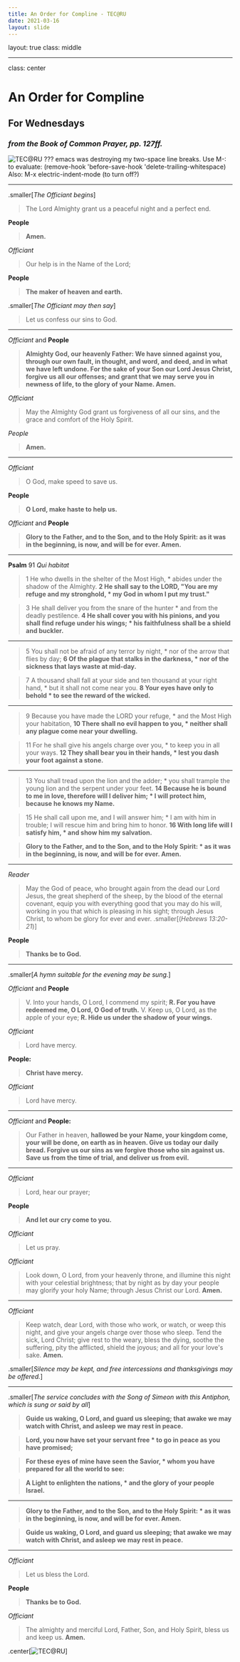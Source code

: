 ```yaml
---
title: An Order for Compline - TEC@RU
date: 2021-03-16
layout: slide
---
```

layout: true
class: middle

---
class: center
# An Order for Compline
## For Wednesdays
### _from the Book of Common Prayer, pp. 127ff._
![TEC@RU](/images/tecatru/button-150.png)
???
emacs was destroying my two-space line breaks.
Use M-: to evaluate:
(remove-hook 'before-save-hook 'delete-trailing-whitespace)
Also: M-x electric-indent-mode (to turn off?)

---
.smaller[*The Officiant begins*]
> The Lord Almighty grant us a peaceful night and a perfect end.

**People**
> **Amen.**

*Officiant*
> Our help is in the Name of the Lord;

**People**
> **The maker of heaven and earth.**

.smaller[*The Officiant may then say*]
> Let us confess our sins to God.

---
_Officiant_ and **People**
> **Almighty God, our heavenly Father:
We have sinned against you,
through our own fault,
in thought, and word, and deed,
and in what we have left undone.
For the sake of your Son our Lord Jesus Christ,
forgive us all our offenses;
and grant that we may serve you
in newness of life,
to the glory of your Name.  Amen.**

*Officiant*
> May the Almighty God grant us forgiveness of all our sins, and the grace and comfort of the Holy Spirit.

_People_
> **Amen.**

---
_Officiant_
> O God, make speed to save us.

**People**
> **O Lord, make haste to help us.**

_Officiant_ and **People**
> **Glory to the Father, and to the Son, and to the Holy Spirit:  as it was in the beginning, is now, and will be for ever.  Amen.**

---
**Psalm** 91
_Qui habitat_

> 1	He who dwells in the shelter of the Most High, \*
abides under the shadow of the Almighty.
> **2	He shall say to the LORD,
"You are my refuge and my stronghold, \*
my God in whom I put my trust."**

> 3	He shall deliver you from the snare of the hunter \*
and from the deadly pestilence.
> **4	He shall cover you with his pinions,
and you shall find refuge under his wings; \*
his faithfulness shall be a shield and buckler.**

---
> 5	You shall not be afraid of any terror by night, \*
nor of the arrow that flies by day;
> **6	Of the plague that stalks in the darkness, \*
nor of the sickness that lays waste at mid-day.**

> 7	A thousand shall fall at your side
and ten thousand at your right hand, \*
but it shall not come near you.
> **8	Your eyes have only to behold \*
to see the reward of the wicked.**

---
> 9	Because you have made the LORD your refuge, \*
and the Most High your habitation,
> **10	There shall no evil happen to you, \*
neither shall any plague come near your dwelling.**

> 11	For he shall give his angels charge over you, \*
to keep you in all your ways.
> **12	They shall bear you in their hands, \*
lest you dash your foot against a stone.**

---
> 13	You shall tread upon the lion and the adder; \*
you shall trample the young lion and the serpent under your feet.
> **14	Because he is bound to me in love,
therefore will I deliver him; \*
I will protect him, because he knows my Name.**

> 15	He shall call upon me, and I will answer him; \*
I am with him in trouble;
I will rescue him and bring him to honor.
> **16	With long life will I satisfy him, \*
and show him my salvation.**

> **Glory to the Father, and to the Son,
and to the Holy Spirit: \*
> as it was in the beginning, is now,
and will be for ever. Amen.**


---
_Reader_
> May the God of peace, who brought again from the dead our Lord Jesus, the great shepherd of the sheep, by the blood of the eternal covenant, equip you with everything good that you may do his will, working in you that which is pleasing in his sight; through Jesus Christ, to whom be glory for ever and ever.
.smaller[(_Hebrews 13:20-21_)]

**People**
> **Thanks be to God.**

---
.smaller[_A hymn suitable for the evening may be sung._]

_Officiant_ and **People**
> V.  Into your hands, O Lord, I commend my spirit;
> **R.  For you have redeemed me, O Lord,
O God of truth.**
> V.  Keep us, O Lord, as the apple of your eye;
> **R.  Hide us under the shadow of your wings.**

_Officiant_
> Lord have mercy.

**People:**
> **Christ have mercy.**

_Officiant_
> Lord have mercy.

---
_Officiant_ and **People:**
> Our Father in heaven,
**hallowed be your Name,
your kingdom come,
your will be done,
on earth as in heaven.
Give us today our daily bread.
Forgive us our sins
as we forgive those
who sin against us.
Save us from the time of trial,
and deliver us from evil.**

---
_Officiant_
> Lord, hear our prayer;

**People**
> **And let our cry come to you.**

_Officiant_
> Let us pray.

_Officiant_

> Look down, O Lord, from your heavenly throne, and illumine this night with your celestial brightness; that by night as by day your people may glorify your holy Name; through Jesus Christ our Lord.  **Amen.**

---
_Officiant_
> Keep watch, dear Lord, with those who work, or watch, or weep this night, and give your angels charge over those who sleep.  Tend the sick, Lord Christ; give rest to the weary, bless the dying, soothe the suffering, pity the afflicted, shield the joyous; and all for your love's sake.  **Amen.**

.smaller[_Silence may be kept, and free intercessions and thanksgivings may be offered._]

---
.smaller[_The service concludes with the Song of Simeon with this Antiphon, which is sung or said by all_]

> **Guide us waking, O Lord, and guard us sleeping;
that awake we may watch with Christ, and asleep we may rest in peace.**

> **Lord, you now have set your servant free \*
 to go in peace as you have promised;**

> **For these eyes of mine have seen the Savior, \*
 whom you have prepared for all the world to see:**

> **A Light to enlighten the nations, \*
 and the glory of your people Israel.**

---
> **Glory to the Father, and to the Son,
and to the Holy Spirit: \*
 as it was in the beginning, is now,
 and will be for ever.  Amen.**

> **Guide us waking, O Lord, and guard us sleeping;
that awake we may watch with Christ, and asleep we may rest in peace.**

---
_Officiant_
> Let us bless the Lord.

**People**
> **Thanks be to God.**

_Officiant_

> The almighty and merciful Lord, Father, Son, and Holy Spirit, bless us and keep us.  **Amen.**

.center[![TEC@RU](/images/tecatru/button-150.png)]

